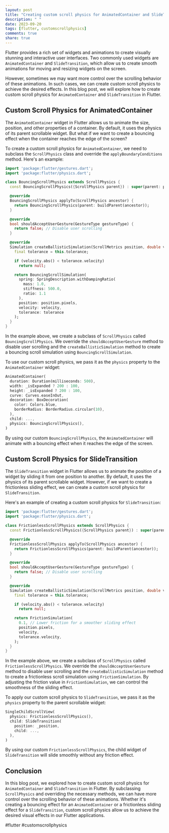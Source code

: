```yaml
---
layout: post
title: "Creating custom scroll physics for AnimatedContainer and SlideTransition in Flutter"
description: " "
date: 2023-09-20
tags: [flutter, customscrollphysics]
comments: true
share: true
---
```


Flutter provides a rich set of widgets and animations to create visually stunning and interactive user interfaces. Two commonly used widgets are `AnimatedContainer` and `SlideTransition`, which allow us to create smooth animations for moving and resizing widgets on the screen.

However, sometimes we may want more control over the scrolling behavior of these animations. In such cases, we can create custom scroll physics to achieve the desired effects. In this blog post, we will explore how to create custom scroll physics for `AnimatedContainer` and `SlideTransition` in Flutter.

## Custom Scroll Physics for AnimatedContainer

The `AnimatedContainer` widget in Flutter allows us to animate the size, position, and other properties of a container. By default, it uses the physics of its parent scrollable widget. But what if we want to create a bouncing effect when the container reaches the edge of the screen?

To create a custom scroll physics for `AnimatedContainer`, we need to subclass the `ScrollPhysics` class and override the `applyBoundaryConditions` method. Here's an example:

```dart
import 'package:flutter/gestures.dart';
import 'package:flutter/physics.dart';

class BouncingScrollPhysics extends ScrollPhysics {
  const BouncingScrollPhysics({ScrollPhysics parent}) : super(parent: parent);

  @override
  BouncingScrollPhysics applyTo(ScrollPhysics ancestor) {
    return BouncingScrollPhysics(parent: buildParent(ancestor));
  }

  @override
  bool shouldAcceptUserGesture(GestureType gestureType) {
    return false; // Disable user scrolling
  }

  @override
  Simulation createBallisticSimulation(ScrollMetrics position, double velocity) {
    final tolerance = this.tolerance;

    if (velocity.abs() < tolerance.velocity)
      return null;

    return BouncingScrollSimulation(
      spring: SpringDescription.withDampingRatio(
        mass: 1.0,
        stiffness: 500.0,
        ratio: 1.1
      ),
      position: position.pixels,
      velocity: velocity,
      tolerance: tolerance
    );
  }
}
```

In the example above, we create a subclass of `ScrollPhysics` called `BouncingScrollPhysics`. We override the `shouldAcceptUserGesture` method to disable user scrolling and the `createBallisticSimulation` method to create a bouncing scroll simulation using `BouncingScrollSimulation`.

To use our custom scroll physics, we pass it as the `physics` property to the `AnimatedContainer` widget:

```dart
AnimatedContainer(
  duration: Duration(milliseconds: 500),
  width: _isExpanded ? 200 : 100,
  height: _isExpanded ? 200 : 100,
  curve: Curves.easeInOut,
  decoration: BoxDecoration(
    color: Colors.blue,
    borderRadius: BorderRadius.circular(10),
  ),
  child: ...,
  physics: BouncingScrollPhysics(),
)
```

By using our custom `BouncingScrollPhysics`, the `AnimatedContainer` will animate with a bouncing effect when it reaches the edge of the screen.

## Custom Scroll Physics for SlideTransition

The `SlideTransition` widget in Flutter allows us to animate the position of a widget by sliding it from one position to another. By default, it uses the physics of its parent scrollable widget. However, if we want to create a frictionless sliding effect, we can create a custom scroll physics for `SlideTransition`.

Here's an example of creating a custom scroll physics for `SlideTransition`:

```dart
import 'package:flutter/gestures.dart';
import 'package:flutter/physics.dart';

class FrictionlessScrollPhysics extends ScrollPhysics {
  const FrictionlessScrollPhysics({ScrollPhysics parent}) : super(parent: parent);

  @override
  FrictionlessScrollPhysics applyTo(ScrollPhysics ancestor) {
    return FrictionlessScrollPhysics(parent: buildParent(ancestor));
  }

  @override
  bool shouldAcceptUserGesture(GestureType gestureType) {
    return false; // Disable user scrolling
  }

  @override
  Simulation createBallisticSimulation(ScrollMetrics position, double velocity) {
    final tolerance = this.tolerance;

    if (velocity.abs() < tolerance.velocity)
      return null;

    return FrictionSimulation(
      0.1, // Lower friction for a smoother sliding effect
      position.pixels,
      velocity,
      tolerance.velocity,
    );
  }
}
```

In the example above, we create a subclass of `ScrollPhysics` called `FrictionlessScrollPhysics`. We override the `shouldAcceptUserGesture` method to disable user scrolling and the `createBallisticSimulation` method to create a frictionless scroll simulation using `FrictionSimulation`. By adjusting the friction value in `FrictionSimulation`, we can control the smoothness of the sliding effect.

To apply our custom scroll physics to `SlideTransition`, we pass it as the `physics` property to the parent scrollable widget:

```dart
SingleChildScrollView(
  physics: FrictionlessScrollPhysics(),
  child: SlideTransition(
    position: _position,
    child: ...,
  ),
)
```

By using our custom `FrictionlessScrollPhysics`, the child widget of `SlideTransition` will slide smoothly without any friction effect.

## Conclusion

In this blog post, we explored how to create custom scroll physics for `AnimatedContainer` and `SlideTransition` in Flutter. By subclassing `ScrollPhysics` and overriding the necessary methods, we can have more control over the scrolling behavior of these animations. Whether it's creating a bouncing effect for an `AnimatedContainer` or a frictionless sliding effect for a `SlideTransition`, custom scroll physics allow us to achieve the desired visual effects in our Flutter applications.

#flutter #customscrollphysics